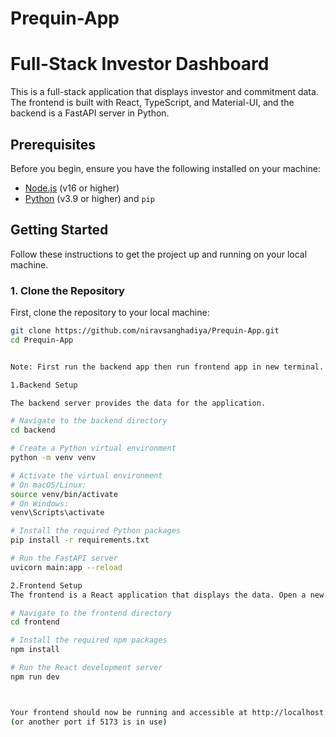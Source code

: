 # Prequin-App
# Full-Stack Investor Dashboard

This is a full-stack application that displays investor and commitment data. The frontend is built with React, TypeScript, and Material-UI, and the backend is a FastAPI server in Python.

## Prerequisites

Before you begin, ensure you have the following installed on your machine:
- [Node.js](https://nodejs.org/) (v16 or higher)
- [Python](https://www.python.org/downloads/) (v3.9 or higher) and `pip`

## Getting Started

Follow these instructions to get the project up and running on your local machine.

### 1. Clone the Repository

First, clone the repository to your local machine:
```bash
git clone https://github.com/niravsanghadiya/Prequin-App.git
cd Prequin-App


Note: First run the backend app then run frontend app in new terminal.

1.Backend Setup

The backend server provides the data for the application.

# Navigate to the backend directory
cd backend

# Create a Python virtual environment
python -m venv venv

# Activate the virtual environment
# On macOS/Linux:
source venv/bin/activate
# On Windows:
venv\Scripts\activate

# Install the required Python packages
pip install -r requirements.txt

# Run the FastAPI server
uvicorn main:app --reload

2.Frontend Setup
The frontend is a React application that displays the data. Open a new terminal window for this step.

# Navigate to the frontend directory
cd frontend

# Install the required npm packages
npm install

# Run the React development server
npm run dev



Your frontend should now be running and accessible at http://localhost:5173 
(or another port if 5173 is in use)
